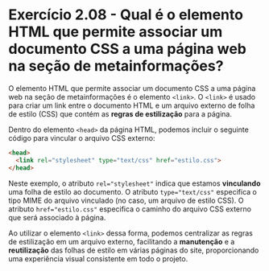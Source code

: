 # Exercício 2.08 - Qual é o elemento HTML que permite associar um documento CSS a uma página web na seção de metainformações?

O elemento HTML que permite associar um documento CSS a uma página web na seção de metainformações é o elemento `<link>`. O `<link>` é usado para criar um link entre o documento HTML e um arquivo externo de folha de estilo (CSS) que contém as **regras de estilização** para a página.

Dentro do elemento `<head>` da página HTML, podemos incluir o seguinte código para vincular o arquivo CSS externo:

```html
<head>
  <link rel="stylesheet" type="text/css" href="estilo.css">
</head>
```

Neste exemplo, o atributo `rel="stylesheet"` indica que estamos **vinculando** uma folha de estilo ao documento. O atributo `type="text/css"` especifica o tipo MIME do arquivo vinculado (no caso, um arquivo de estilo CSS). O atributo `href="estilo.css"` especifica o caminho do arquivo CSS externo que será associado à página.

Ao utilizar o elemento `<link>` dessa forma, podemos centralizar as regras de estilização em um arquivo externo, facilitando a **manutenção** e a **reutilização** das folhas de estilo em várias páginas do site, proporcionando uma experiência visual consistente em todo o projeto.
